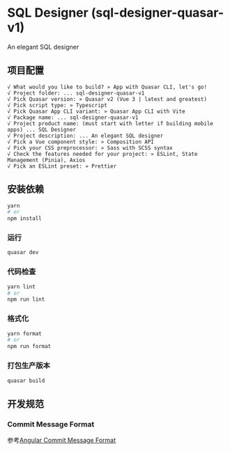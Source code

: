 # SQL Designer (sql-designer-quasar-v1)

An elegant SQL designer

## 项目配置

```
√ What would you like to build? » App with Quasar CLI, let's go!
√ Project folder: ... sql-designer-quasar-v1
√ Pick Quasar version: » Quasar v2 (Vue 3 | latest and greatest)
√ Pick script type: » Typescript
√ Pick Quasar App CLI variant: » Quasar App CLI with Vite
√ Package name: ... sql-designer-quasar-v1
√ Project product name: (must start with letter if building mobile apps) ... SQL Designer
√ Project description: ... An elegant SQL designer
√ Pick a Vue component style: » Composition API
√ Pick your CSS preprocessor: » Sass with SCSS syntax
√ Check the features needed for your project: » ESLint, State Management (Pinia), Axios
√ Pick an ESLint preset: » Prettier
```

## 安装依赖

```bash
yarn
# or
npm install
```

### 运行

```bash
quasar dev
```

### 代码检查

```bash
yarn lint
# or
npm run lint
```

### 格式化

```bash
yarn format
# or
npm run format
```

### 打包生产版本

```bash
quasar build
```

## 开发规范

### Commit Message Format

参考[Angular Commit Message Format](https://gist.github.com/brianclements/841ea7bffdb01346392c)
